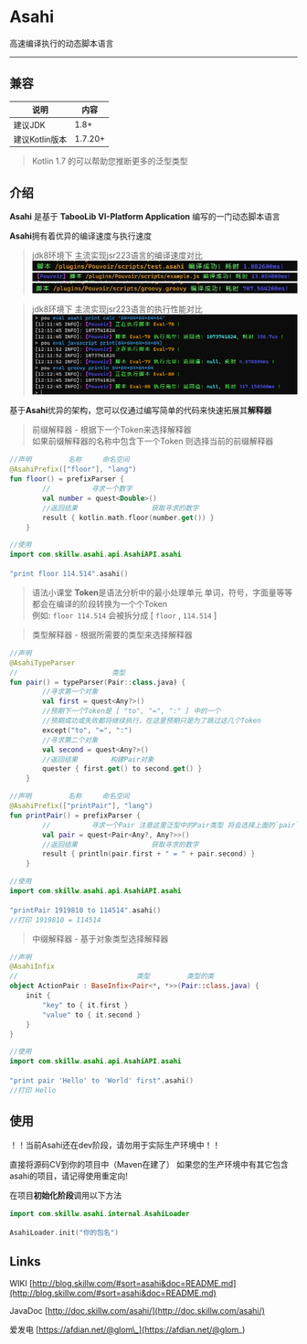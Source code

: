 # Asahi

高速编译执行的动态脚本语言

---

## 兼容

| 说明         | 内容      |
|------------|---------|
| 建议JDK      | 1.8+    |
| 建议Kotlin版本 | 1.7.20+ |

> Kotlin 1.7 的可以帮助您推断更多的泛型类型

## 介绍

**Asahi** 是基于 **TabooLib VI-Platform Application** 编写的一门动态脚本语言

**Asahi**拥有着优异的编译速度与执行速度
> jdk8环境下 主流实现jsr223语言的编译速度对比
![对比](images/compile_asahi.jpg)
![对比](images/compile_js.jpg)
![对比](images/compile_groovy.jpg)

> jdk8环境下 主流实现jsr223语言的执行性能对比
![对比](images/calc_com.png)

基于**Asahi**优异的架构，您可以仅通过编写简单的代码来快速拓展其**解释器**

> 前缀解释器 - 根据下一个Token来选择解释器  
> 如果前缀解释器的名称中包含下一个Token 则选择当前的前缀解释器

```kotlin
//声明         名称     命名空间
@AsahiPrefix(["floor"], "lang")
fun floor() = prefixParser {
        //          寻求一个数字
        val number = quest<Double>()
        //返回结果                  获取寻求的数字
        result { kotlin.math.floor(number.get()) }
    }
```

```kotlin
//使用
import com.skillw.asahi.api.AsahiAPI.asahi

"print floor 114.514".asahi()
```

> 语法小课堂
> **Token**是语法分析中的最小处理单元 单词，符号，字面量等等都会在编译的阶段转换为一个个Token  
> 例如: `floor 114.514` 会被拆分成 [ `floor` , `114.514` ]

> 类型解释器 - 根据所需要的类型来选择解释器

```kotlin
//声明
@AsahiTypeParser
//                       类型
fun pair() = typeParser(Pair::class.java) {
        //寻求第一个对象
        val first = quest<Any?>()
        //预期下一个Token是 [ "to", "=", ":" ] 中的一个
        //预期成功或失败都将继续执行，在这里预期只是为了跳过这几个Token
        except("to", "=", ":")
        //寻求第二个对象
        val second = quest<Any?>()
        //返回结果        构建Pair对象
        quester { first.get() to second.get() }
    }
```

```kotlin
//声明         名称     命名空间
@AsahiPrefix(["printPair"], "lang")
fun printPair() = prefixParser {
        //          寻求一个Pair 注意这里泛型中的Pair类型 将会选择上面的`pair`类型解释器 作为解释器
        val pair = quest<Pair<Any?, Any?>>()
        //返回结果                  获取寻求的数字
        result { println(pair.first + " = " + pair.second) }
    }
```

```kotlin
//使用
import com.skillw.asahi.api.AsahiAPI.asahi

"printPair 1919810 to 114514".asahi()
//打印 1919810 = 114514
```

> 中缀解释器 - 基于对象类型选择解释器

```kotlin
//声明
@AsahiInfix
//                             类型         类型的类
object ActionPair : BaseInfix<Pair<*, *>>(Pair::class.java) {
    init {
        "key" to { it.first }
        "value" to { it.second }
    }
}
```

```kotlin
//使用
import com.skillw.asahi.api.AsahiAPI.asahi

"print pair 'Hello' to 'World' first".asahi()
//打印 Hello
```

## 使用

！！当前Asahi还在dev阶段，请勿用于实际生产环境中！！

直接将源码CV到你的项目中（Maven在建了）
如果您的生产环境中有其它包含asahi的项目，请记得使用重定向!

在项目**初始化阶段**调用以下方法

```kotlin
import com.skillw.asahi.internal.AsahiLoader

AsahiLoader.init("你的包名")
```

## Links

WIKI [http://blog.skillw.com/#sort=asahi&doc=README.md](http://blog.skillw.com/#sort=asahi&doc=README.md)

JavaDoc [http://doc.skillw.com/asahi/](http://doc.skillw.com/asahi/)

爱发电 [https://afdian.net/@glom\_](https://afdian.net/@glom_)
